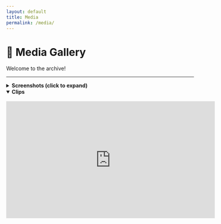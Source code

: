```yaml
---
layout: default
title: Media
permalink: /media/
---
```


<link rel="stylesheet" href="assets/css/style.css">

# 🎥 Media Gallery

Welcome to the archive!

---

<details>
  <summary><strong>Screenshots (click to expand)</strong></summary>
  <br>
<div align="center">
  <img src="https://i.imgur.com/iIHHDof.png" alt="Op Screenshot 1" width="100%">
</div>
</details>


<details open>
  <summary><strong>Clips</strong></summary>

  <br>

  <iframe width="560" height="315" src="https://www.youtube.com/embed/YOUR_VIDEO_ID" frameborder="0" allowfullscreen></iframe>

</details>

